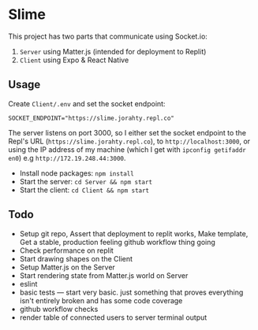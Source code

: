 # Slime

This project has two parts that communicate using Socket.io:
1. `Server` using Matter.js (intended for deployment to Replit)
2. `Client` using Expo & React Native

## Usage

Create `Client/.env` and set the socket endpoint:
```
SOCKET_ENDPOINT="https://slime.jorahty.repl.co"
```
The server listens on port 3000, so I either set the socket endpoint to the
Repl's URL (`https://slime.jorahty.repl.co`), to `http://localhost:3000`, or
using the IP address of my machine (which I get with `ipconfig getifaddr en0`)
e.g `http://172.19.248.44:3000`.

- Install node packages: `npm install`
- Start the server: `cd Server && npm start`
- Start the client: `cd Client && npm start`

## Todo

- Setup git repo, Assert that deployment to replit works, Make template, Get a stable, production feeling github workflow thing going
- Check performance on replit
- Start drawing shapes on the Client
- Setup Matter.js on the Server
- Start rendering state from Matter.js world on Server
- eslint
- basic tests — start very basic. just something that proves everything isn't entirely broken and has some code coverage
- github workflow checks
- render table of connected users to server terminal output

